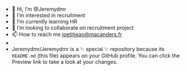 - 👋 Hi, I’m @Jeremydmr
- 👀 I’m interested in recruitment
- 🌱 I’m currently learning HR
- 💞️ I’m looking to collaborate on recruitment project
- 📫 How to reach me jpetitjean@macanders.fr
- 
- Jeremydmr/Jeremydmr is a ✨ special ✨ repository because its `README.md` (this file) appears on your GitHub profile.
You can click the Preview link to take a look at your changes.
